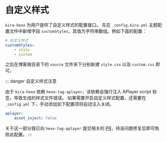 # 自定义样式

`kira-hexo` 为用户提供了自定义样式的配置接口。
先在 `_config.kira.yml` 主题配置文件中新增字段 `customStyles`，其值为字符串数组。例如下面的配置：

```yaml
# 自定义样式
customStyles:
    - style
    - custom
```
之后在博客根目录下的 `source` 文件夹下分别新建 `style.css` 以及 `custom.css` 即可。

::: danger 自定义样式注意

由于 `kira-hexo` 依赖 `hexo-tag-aplayer`，该依赖会强行注入 APlayer script 标签，导致生成的样式文件错误。
如果需要开启自定义样式配置，还需要在 `_config.yml` 下，手动添加如下配置项将自动注入关闭。
```yaml
aplayer:
    asset_inject: false
```
关于这一部分我已向 `hexo-tag-aplayer` 提交相关的 [PR](https://github.com/MoePlayer/hexo-tag-aplayer/pull/119)，待该问题修复后即可免除此配置。
:::
